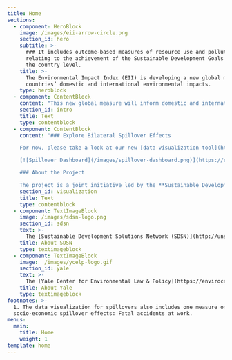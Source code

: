 ```yaml
---
title: Home
sections:
  - component: HeroBlock
    image: /images/eii-arrow-circle.png
    section_id: hero
    subtitle: >-
      ### It includes outcome-based measures of resource use and pollution
      relating to the achievement of the Sustainable Development Goals (SDGs) at
      the country level.
    title: >-
      The Environmental Impact Index (EII) is developing a new global measure of
      countries’ domestic and international environmental impacts.
    type: heroblock
  - component: ContentBlock
    content: "This new global measure will inform domestic and international policy debates on sustainable consumption and production in the context of Agenda 2030, the SDGs and the Paris Climate Agreement. It uses data from a wide range of sources official and non-official - including from new technologies. For all metrics, time-bound thresholds have been identified that need to be achieved in order to meet the SDGs and honor commitments made in the Paris Climate Change Agreement.\r\n\nThe first prototype version of the EII will be launched in 2020."
    section_id: intro
    title: Text
    type: contentblock
  - component: ContentBlock
    content: "### Explore Bilateral Spillover Effects

    For now, please take a look at our new [data visualization tool](https://spillovers.environmentalimpact.global) that tracks “bilateral spillover effects” – the international environmental impacts<sup>1</sup> of countries embodied into trade.

    [![Spillover Dashboard](/images/spillover-dashboard.png)](https://spillovers.environmentalimpact.global)

    ### About the Project

    The project is a joint initiative led by the **Sustainable Development Solutions Network (SDSN)** and the **Yale Center for Environmental Law & Policy (YCELP)** We are grateful for the support provided by Roberta Gordon and Marshall Ruben as well as from the Deutsche Gesellschaft für Internationale Zusammenarbeit (GIZ) on behalf of the German Federal Ministry for Economic Cooperation and Development (BMZ)."
    section_id: visualization
    title: Text
    type: contentblock
  - component: TextImageBlock
    image: /images/sdsn-logo.png
    section_id: sdsn
    text: >-
      The [Sustainable Development Solutions Network (SDSN)](http://unsdsn.org/) has been operating since 2012 under the auspices of the UN Secretary-General to support the design and implementation of the SDGs. SDSN has been deeply involved in the design and implementation of monitoring frameworks for the SDGs. Since 2016, SDSN and the Bertelsmann Stiftung have jointly released the annual Global SDG Index and Dashboards benchmarking the performance of countries on the 17 Sustainable Development Goals (SDGs). The SDSN’s thematic network on data (TReNDS) provides advice and recommendations on SDG data. SDSN solicits experts on all dimensions of the SDGs using its network of over 750 member institutions. It has also undertaken a large number of public consultations on SDG indicators.
    title: About SDSN
    type: textimageblock
  - component: TextImageBlock
    image:  /images/ycelp-logo.gif
    section_id: yale
    text: >-
      The [Yale Center for Environmental Law & Policy](https://envirocenter.yale.edu/), a joint undertaking between Yale Law School and the Yale School of Forestry & Environmental Studies, advances fresh thinking and analytically rigorous approaches to environmental decision-making across disciplines, sectors, and scales. In addition to its research activities, the Center also aims to foster discussion and collaboration across the Yale campus on environmental law and policy issues at the local, regional, national, and global levels. The Center facilitates a joint-degree program through which Yale Law students can simultaneously pursue a master’s degree at the Yale School of Forestry & Environmental Studies, while providing research, educational, career development, and social opportunities for students as well as for others affiliated with the Center.
    title: About Yale
    type: textimageblock
footnotes: >-
  1. The data visualization for spillovers also includes one measure of
  socio-economic spillover effects: Fatal accidents at work.
menus:
  main:
    title: Home
    weight: 1
template: home
---
```

